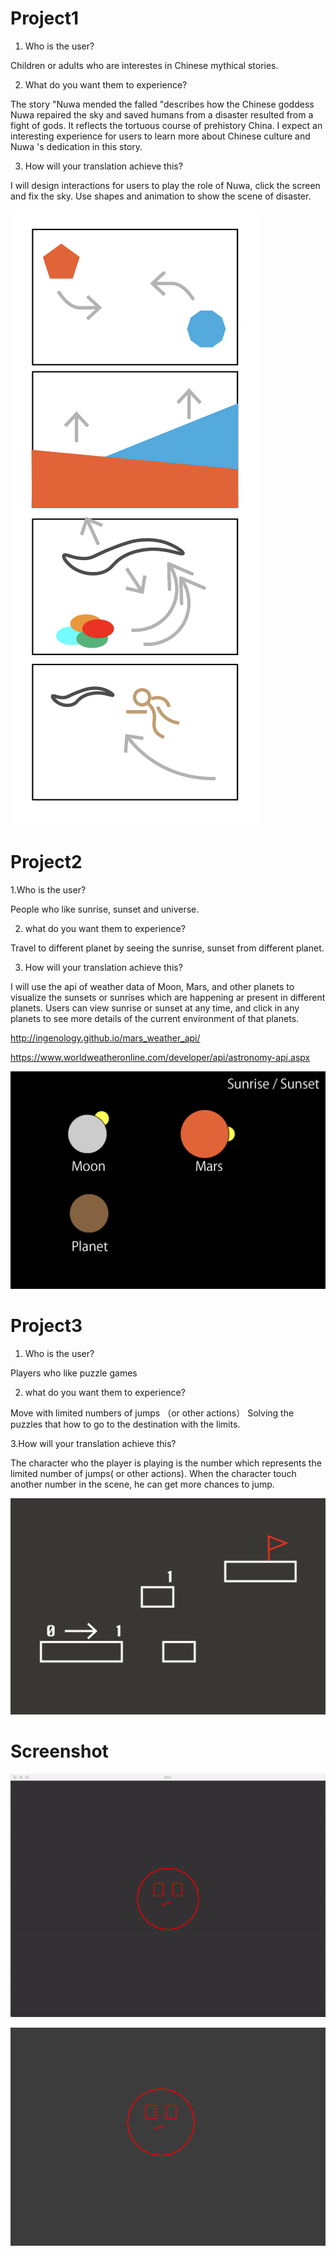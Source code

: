 # Project1

1. Who is the user?

Children or adults who are interestes in Chinese mythical stories.

2. What do you want them to experience?

The story "Nuwa mended the falled "describes how the Chinese goddess Nuwa repaired the sky and saved humans from a disaster resulted from a fight of gods. It reflects the tortuous course of prehistory China. I expect an interesting experience for users to learn more about Chinese culture and Nuwa 's dedication in this story.


3. How will your translation achieve this?

I will design interactions for users to play the role of Nuwa, click the screen and fix the sky.
Use shapes and animation to show the scene of disaster.

![alt text](https://github.com/right77/openframeworks/blob/master/Assignment_3/Drawing/project1.png?raw=true "Project1")

# Project2

1.Who is the user?

People who like sunrise, sunset and universe.

2. what do you want them to experience?

Travel to different planet by seeing the sunrise, sunset from different planet.

3. How will your translation achieve this?

I will use the api of weather data of Moon, Mars, and other planets to visualize the sunsets or sunrises which are happening ar present in different planets. Users can view sunrise or sunset at any time, and click in any planets to see more details of the current environment of that planets.

http://ingenology.github.io/mars_weather_api/

https://www.worldweatheronline.com/developer/api/astronomy-api.aspx

![alt text](https://github.com/right77/openframeworks/blob/master/Assignment_3/Drawing/project2.png?raw=true "Project2")

# Project3

1. Who is the user?

Players who like puzzle games

2. what do you want them to experience?

Move with limited numbers of jumps （or other actions）
Solving the puzzles that how to go to the destination with the limits.


3.How will your translation achieve this?

The character who the player is playing is the number which represents the limited number of jumps( or other actions).
When the character touch another number in the scene, he can get more chances to jump.

![alt text](https://github.com/right77/openframeworks/blob/master/Assignment_3/Drawing/Project3.png?raw=true "Project3")

# Screenshot

![alt text](https://github.com/right77/openframeworks/blob/master/Assignment_3/Drawing/week3.gif?raw=true "GIF")

![alt text](https://github.com/right77/openframeworks/blob/master/Assignment_3/Drawing/face.png?raw=true "Face")



